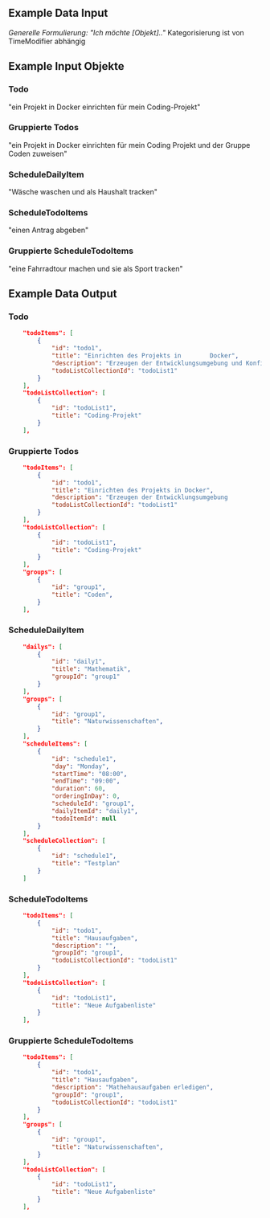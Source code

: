 ## Example Data Input
*Generelle Formulierung:*
*"Ich möchte [Objekt].."*
Kategorisierung ist von TimeModifier abhängig
## Example Input Objekte
### Todo
"ein Projekt in Docker einrichten für mein Coding-Projekt"
### Gruppierte Todos
"ein Projekt in Docker einrichten für mein Coding Projekt und der Gruppe Coden zuweisen"
### ScheduleDailyItem
"Wäsche waschen und als Haushalt tracken"
### ScheduleTodoItems
"einen Antrag abgeben"
### Gruppierte ScheduleTodoItems
"eine Fahrradtour machen und sie als Sport tracken"
## Example Data Output
### Todo
```json
    "todoItems": [
        {
            "id": "todo1",
            "title": "Einrichten des Projekts in        Docker",
            "description": "Erzeugen der Entwicklungsumgebung und Konfiguration der Services",
            "todoListCollectionId": "todoList1"
        }
    ],
    "todoListCollection": [
        {
            "id": "todoList1",
            "title": "Coding-Projekt"
        }
    ],
```
### Gruppierte Todos
```json
    "todoItems": [
        {
            "id": "todo1",
            "title": "Einrichten des Projekts in Docker",
            "description": "Erzeugen der Entwicklungsumgebung               und Konfiguration der Services",
            "todoListCollectionId": "todoList1"
        }
    ],
    "todoListCollection": [
        {
            "id": "todoList1",
            "title": "Coding-Projekt"
        }
    ],
    "groups": [
		{
			"id": "group1",
			"title": "Coden",
		}
	],

```
### ScheduleDailyItem
```json
	"dailys": [
        {
            "id": "daily1",
            "title": "Mathematik",
            "groupId": "group1"
        }
    ],
	"groups": [
		{
			"id": "group1",
			"title": "Naturwissenschaften",
		}
	],
	"scheduleItems": [
        {
            "id": "schedule1",
            "day": "Monday",
            "startTime": "08:00",
            "endTime": "09:00",
            "duration": 60,
            "orderingInDay": 0,
            "scheduleId": "group1",
            "dailyItemId": "daily1",
            "todoItemId": null
        }
    ],
    "scheduleCollection": [
        {
            "id": "schedule1",
            "title": "Testplan"
        }
    ]
```

### ScheduleTodoItems
```json
	"todoItems": [
		{
			"id": "todo1",
			"title": "Hausaufgaben",
			"description": "",
			"groupId": "group1",
			"todoListCollectionId": "todoList1"
		}
	],
	"todoListCollection": [
		{
			"id": "todoList1",
			"title": "Neue Aufgabenliste"
		}
	],
```

### Gruppierte ScheduleTodoItems
```json
	"todoItems": [
		{
			"id": "todo1",
			"title": "Hausaufgaben",
			"description": "Mathehausaufgaben erledigen",
			"groupId": "group1",
			"todoListCollectionId": "todoList1"
		}
	],
	"groups": [
        {
            "id": "group1",
            "title": "Naturwissenschaften",
        }
    ],
	"todoListCollection": [
		{
			"id": "todoList1",
			"title": "Neue Aufgabenliste"
		}
	],
```
